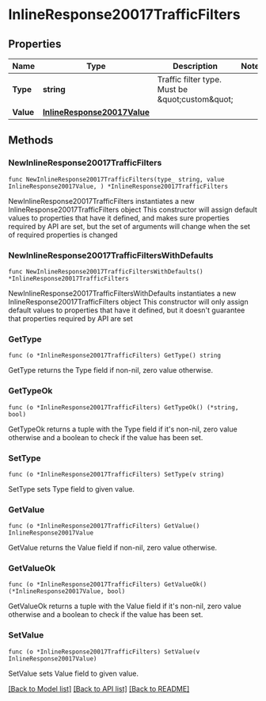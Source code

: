 # InlineResponse20017TrafficFilters

## Properties

Name | Type | Description | Notes
------------ | ------------- | ------------- | -------------
**Type** | **string** | Traffic filter type. Must be \&quot;custom\&quot; | 
**Value** | [**InlineResponse20017Value**](InlineResponse20017Value.md) |  | 

## Methods

### NewInlineResponse20017TrafficFilters

`func NewInlineResponse20017TrafficFilters(type_ string, value InlineResponse20017Value, ) *InlineResponse20017TrafficFilters`

NewInlineResponse20017TrafficFilters instantiates a new InlineResponse20017TrafficFilters object
This constructor will assign default values to properties that have it defined,
and makes sure properties required by API are set, but the set of arguments
will change when the set of required properties is changed

### NewInlineResponse20017TrafficFiltersWithDefaults

`func NewInlineResponse20017TrafficFiltersWithDefaults() *InlineResponse20017TrafficFilters`

NewInlineResponse20017TrafficFiltersWithDefaults instantiates a new InlineResponse20017TrafficFilters object
This constructor will only assign default values to properties that have it defined,
but it doesn't guarantee that properties required by API are set

### GetType

`func (o *InlineResponse20017TrafficFilters) GetType() string`

GetType returns the Type field if non-nil, zero value otherwise.

### GetTypeOk

`func (o *InlineResponse20017TrafficFilters) GetTypeOk() (*string, bool)`

GetTypeOk returns a tuple with the Type field if it's non-nil, zero value otherwise
and a boolean to check if the value has been set.

### SetType

`func (o *InlineResponse20017TrafficFilters) SetType(v string)`

SetType sets Type field to given value.


### GetValue

`func (o *InlineResponse20017TrafficFilters) GetValue() InlineResponse20017Value`

GetValue returns the Value field if non-nil, zero value otherwise.

### GetValueOk

`func (o *InlineResponse20017TrafficFilters) GetValueOk() (*InlineResponse20017Value, bool)`

GetValueOk returns a tuple with the Value field if it's non-nil, zero value otherwise
and a boolean to check if the value has been set.

### SetValue

`func (o *InlineResponse20017TrafficFilters) SetValue(v InlineResponse20017Value)`

SetValue sets Value field to given value.



[[Back to Model list]](../README.md#documentation-for-models) [[Back to API list]](../README.md#documentation-for-api-endpoints) [[Back to README]](../README.md)


